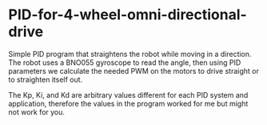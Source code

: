 # PID-for-4-wheel-omni-directional-drive
Simple PID program that straightens the robot while moving in a direction. The robot uses a BNO055 gyroscope to read the angle, then using PID parameters we calculate the needed PWM on the motors to drive straight or to straighten itself out.

The Kp, Ki, and Kd are arbitrary values different for each PID system and application, therefore the values in the program worked for me but might not work for you.
